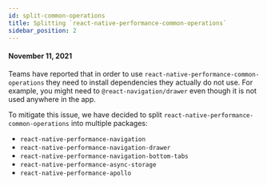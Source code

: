 ```yaml
---
id: split-common-operations
title: Splitting `react-native-performance-common-operations`
sidebar_position: 2
---
```


#### November 11, 2021

Teams have reported that in order to use `react-native-performance-common-operations` they need to install dependencies they actually do not use. For example, you might need to `@react-navigation/drawer` even though it is not used anywhere in the app.

To mitigate this issue, we have decided to split `react-native-performance-common-operations` into multiple packages:

- `react-native-performance-navigation`
- `react-native-performance-navigation-drawer`
- `react-native-performance-navigation-bottom-tabs`
- `react-native-performance-async-storage`
- `react-native-performance-apollo`
